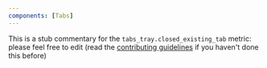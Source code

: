 ```yaml
---
components: [Tabs]
---
```


This is a stub commentary for the `tabs_tray.closed_existing_tab` metric: please feel free to edit (read the
[contributing guidelines](https://github.com/mozilla/glean-annotations/blob/main/CONTRIBUTING.md)
if you haven't done this before)
